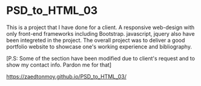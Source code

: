 # PSD_to_HTML_03
This is a project that I have done for a client. A responsive web-design with only front-end frameworks including Bootstrap. javascript, jquery also have been integreted in the project. The overall project was to deliver a good portfolio website to showcase one's working experience and bibliography.

[P.S: Some of the section have been modified due to client's request and to show my contact info. Pardon me for that]

https://zaedtonmoy.github.io/PSD_to_HTML_03/
